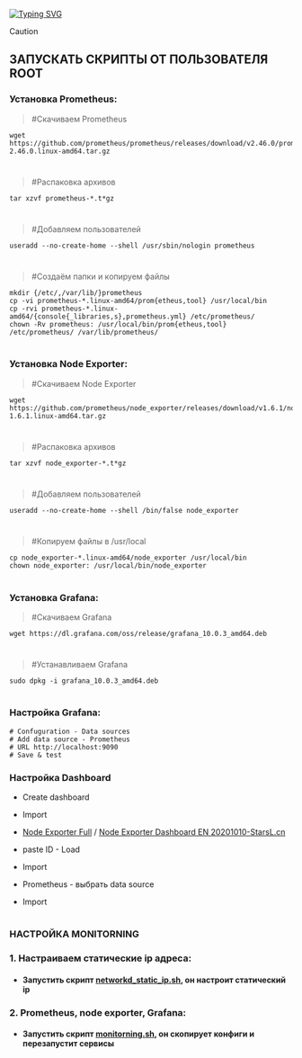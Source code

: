  <!---Пример кода-->
[![Typing SVG](https://readme-typing-svg.herokuapp.com?color=%2336BCF7&lines=Computer+science+student)](https://git.io/typing-svg)

> [!CAUTION] 
> ## ЗАПУСКАТЬ СКРИПТЫ ОТ ПОЛЬЗОВАТЕЛЯ ROOT


### Установка Prometheus:

   > #Скачиваем Prometheus
    
    wget https://github.com/prometheus/prometheus/releases/download/v2.46.0/prometheus-2.46.0.linux-amd64.tar.gz
#
   > #Распаковка архивов
    
    tar xzvf prometheus-*.t*gz
#

   > #Добавляем пользователей
    
    useradd --no-create-home --shell /usr/sbin/nologin prometheus
#
   > #Создаём папки и копируем файлы
   
    mkdir {/etc/,/var/lib/}prometheus
    cp -vi prometheus-*.linux-amd64/prom{etheus,tool} /usr/local/bin
    cp -rvi prometheus-*.linux-amd64/{console{_libraries,s},prometheus.yml} /etc/prometheus/
    chown -Rv prometheus: /usr/local/bin/prom{etheus,tool} /etc/prometheus/ /var/lib/prometheus/
    
#

### Установка Node Exporter:

   > #Скачиваем Node Exporter
   
    wget https://github.com/prometheus/node_exporter/releases/download/v1.6.1/node_exporter-1.6.1.linux-amd64.tar.gz
#
   > #Распаковка архивов
    
    tar xzvf node_exporter-*.t*gz
#
   > #Добавляем пользователей

    useradd --no-create-home --shell /bin/false node_exporter
#
   > #Копируем файлы в /usr/local
    
    cp node_exporter-*.linux-amd64/node_exporter /usr/local/bin
    chown node_exporter: /usr/local/bin/node_exporter

#  

### Установка Grafana:

   > #Скачиваем Grafana
    
    wget https://dl.grafana.com/oss/release/grafana_10.0.3_amd64.deb

#

   > #Устанавливаем Grafana
    
    sudo dpkg -i grafana_10.0.3_amd64.deb

#
 ### Настройка Grafana:

    # Confuguration - Data sources
    # Add data source - Prometheus
    # URL http://localhost:9090
    # Save & test

### Настройка Dashboard

* Create dashboard
* Import
  
* [Node Exporter Full](https://grafana.com/grafana/dashboards/1860-node-exporter-full) / [Node Exporter Dashboard EN 20201010-StarsL.cn](https://grafana.com/grafana/dashboards/11074-node-exporter-for-prometheus-dashboard-en-v20201010/)
* paste ID - Load
* Import
* Prometheus - выбрать data source
* Import


#



 
### НАСТРОЙКА MONITORNING
### 1. Настраиваем статические ip адреса:
   
* #### Запустить скрипт [networkd_static_ip.sh](https://github.com/rashenko/monitorning-git/blob/main/networkd_static_ip.sh), он настроит статический ip

### 2. Prometheus, node exporter, Grafana:
   
* #### Запустить скрипт [monitorning.sh](https://github.com/rashenko/monitorning-git/blob/main/monitorning.sh), он скопирует конфиги и перезапустит сервисы 
